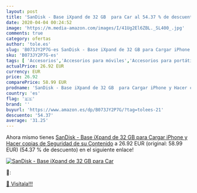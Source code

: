 ```yaml
---
layout: post
title: 'SanDisk - Base iXpand de 32 GB  para Car al 54.37 % de descuento'
date: 2020-04-04 00:24:52
image: 'https://m.media-amazon.com/images/I/41Ug2El6ZBL._SL400_.jpg'
comments: true
category: ofertas
author: 'tole.es'
slug: 'B073JY2P7G-es SanDisk - Base iXpand de 32 GB para Cargar iPhone y Hacer...'
sku: 'B073JY2P7G-es'
tags: [ 'Accesorios','Accesorios para móviles','Accesorios para portátiles y netbooks','Cargadores y adaptadores para portátiles y netbooks','Cargadores y bases de carga para portátiles y netbooks','Comunicación móvil y accesorios','Electrónica','Fundas y carcasas para teléfonos móviles','Informática','Móviles','Móviles y smartphones libres','iphone', ]
actualPrice: 26.92 EUR
currency: EUR
price: 26.92
comparePrice: 58.99 EUR
prodname: 'SanDisk - Base iXpand de 32 GB  para Cargar iPhone y Hacer copias de Seguridad de su Contenido'
country: 'es'
flag: '🇪🇸'
brand: ''
buyurl: 'https://www.amazon.es/dp/B073JY2P7G/?tag=tolees-21'
descuento: '54.37'
average: '31.25'
---
```


Ahora mismo tienes [SanDisk - Base iXpand de 32 GB  para Cargar iPhone y Hacer copias de Seguridad de su Contenido](https://www.amazon.es/dp/B073JY2P7G/?tag=tolees-21) a 26.92 EUR (original: 58.99 EUR) (54.37 %  de descuento) en el siguiente enlace!

[![SanDisk - Base iXpand de 32 GB  para Car](https://m.media-amazon.com/images/I/41Ug2El6ZBL._SL400_.jpg)](https://www.amazon.es/dp/B073JY2P7G/?tag=tolees-21)

🔎:


[🛒 Visítala!!!](https://www.amazon.es/dp/B073JY2P7G/?tag=tolees-21)
